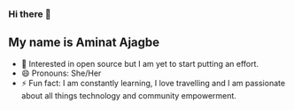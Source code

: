 ### Hi there 👋

<!--
**A3AJAGBE/a3ajagbe** is a ✨ _special_ ✨ repository because its `README.md` (this file) appears on your GitHub profile.

Here are some ideas to get you started:
-->

## My name is Aminat Ajagbe
- 🤔 Interested in open source but I am yet to start putting an effort.
- 😄 Pronouns: She/Her
- ⚡ Fun fact: I am constantly learning, I love travelling and I am passionate about all things technology and community empowerment.

